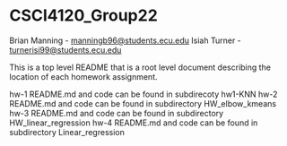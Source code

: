 # CSCI4120_Group22

Brian Manning - manningb96@students.ecu.edu
Isiah Turner - turnerisi99@students.ecu.edu


This is a top level README that is a root level document describing the location of each homework assignment.

hw-1 README.md and code can be found in subdirecoty hw1-KNN
hw-2 README.md and code can be found in subdirectory HW_elbow_kmeans
hw-3 README.md and code can be found in subdirectory HW_linear_regression
hw-4 README.md and code can be found in subdirectory Linear_regression


